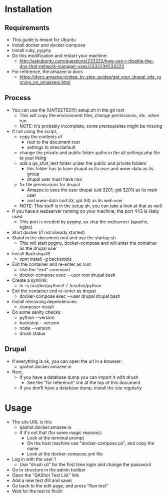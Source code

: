 # Installation
## Requirements
* This guide is meant for Ubuntu
* Install docker and docker-compose
* Install ruby, pygmy
* Do this modification and restart your machine:
    * http://askubuntu.com/questions/233222/how-can-i-disable-the-dns-that-network-manager-uses/233223#233223
* For reference, the amazee.io docs
    * https://docs.amazee.io/step_by_step_guides/get_your_drupal_site_running_on_amazeeio.html    
    
## Process
* You can use the (UNTESTED!!!) setup.sh in the git root
    * This will copy the environment files, change permissions, etc. when run
    * NOTE: It's probably incomplete, some prerequisites might be missing
* If not using the script,
    * copy the contents of
        * root to the document root
        * settings to sites/default
    * change the private and public folder paths in the all.settings.php file to your liking
    * add a qa_shot_test folder under the public and private folders
        * this folder has to have drupal as its user and www-data as its group
        * drupal user must have rwx
    * fix file permissions for drupal
        * Amazee.io uses the user drupal (uid 3201, gid 3201) as its main user
        * and www-data (uid 33, gid 33) as its web user    
    * NOTE: This stuff is in the setup.sh, you can take a look at that as well
* If you have a webserver running on your machine, the port 443 is likely used
    * This port is needed by pygmy, so stop the webserver (apache, nginx)
* Start docker (if not already started)
* Stand in the document root and use the startup.sh
    * This will start pygmy, docker-compose and will enter the container as the drupal user
* Install BackstopJS
    * npm install -g backstopjs
* Exit the container and re-enter as root
    * Use the "exit" command
    * docker-compose exec --user root drupal bash
* Create a symlink:
    * ln -s /usr/bin/python2.7 /usr/bin/python
* Exit the container end re-enter as drupal    
    * docker-compose exec --user drupal drupal bash
* Install remaining dependencies:
    * composer install
* Do some sanity checks:
    * python --version
    * backstop --version
    * node --version
    * drush status
    
## Drupal    
* If everything is ok, you can open the url in a browser:
    * qashot.docker.amazee.io
* Next,
    * If you have a database dump you can import it with drush 
        * See the "for reference" link at the top of this document
    * If you don1t have a database dump, install the site regularly     
    
# Usage
* The site URL is this
    * qashot.docker.amazee.io
    * If it's not that (for some magic reasons):
        * Look at the terminal prompt
        * On the host machine use "docker-compose ps", and copy the name
        * Look at the docker-compose.yml file
* Log in with the user 1
    * Use "drush uli" for the first time login and change the password
* Go to structure in the admin toolbar
* Open the "QAShot Test List" link
* Add a new test (fill and save)
* Go back to the edit page, and press "Run test"
* Wait for the test to finish